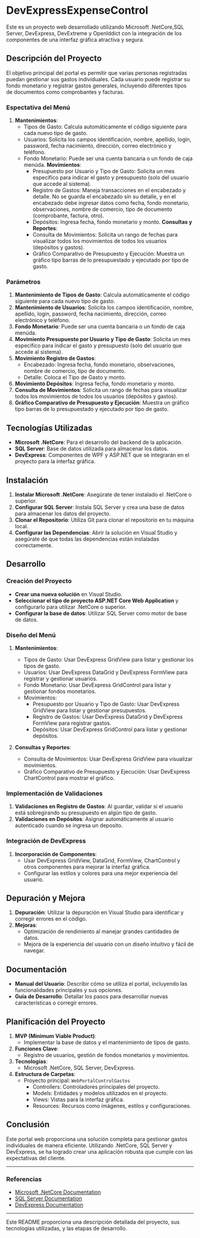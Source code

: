 # DevExpressExpenseControl

Este es un proyecto web desarrollado utilizando Microsoft .NetCore,SQL Server, DevExpress, DevExtreme y OpenIddict con la integración de los componentes de una interfaz gráfica atractiva y segura.

## Descripción del Proyecto

El objetivo principal del portal es permitir que varias personas registradas puedan gestionar sus gastos individuales. Cada usuario puede registrar su fondo monetario y registrar gastos generales, incluyendo diferentes tipos de documentos como comprobantes y facturas.

### Espectativa del Menú

1. 
   **Mantenimientos**:
   - Tipos de Gasto: Calcula automáticamente el código siguiente para cada nuevo tipo de gasto.
   - Usuarios: Solicita los campos identificación, nombre, apellido, login, password, fecha nacimiento, dirección, correo electrónico y teléfono.
   - Fondo Monetario: Puede ser una cuenta bancaria o un fondo de caja menúda.
   **Movimientos**:
     - Presupuesto por Usuario y Tipo de Gasto: Solicita un mes específico para indicar el gasto y presupuesto (solo del usuario que accede al sistema).
     - Registro de Gastos: Maneja transacciones en el encabezado y detalle. No se guarda el encabezado sin su detalle, y en el encabezado debe ingresar datos como fecha, fondo monetario, observaciones, nombre de comercio, tipo de documento (comprobante, factura, otro).
     - Depósitos: Ingresa fecha, fondo monetario y monto.
   **Consultas y Reportes**:
     - Consulta de Movimientos: Solicita un rango de fechas para visualizar todos los movimientos de todos los usuarios (depósitos y gastos).
     - Gráfico Comparativo de Presupuesto y Ejecución: Muestra un gráfico tipo barras de lo presupuestado y ejecutado por tipo de gasto.

### Parámetros

1. **Mantenimiento de Tipos de Gasto**: Calcula automáticamente el código siguiente para cada nuevo tipo de gasto.
2. **Mantenimiento de Usuarios**: Solicita los campos identificación, nombre, apellido, login, password, fecha nacimiento, dirección, correo electrónico y teléfono.
3. **Fondo Monetario**: Puede ser una cuenta bancaria o un fondo de caja menúda.
4. **Movimiento Presupuesto por Usuario y Tipo de Gasto**: Solicita un mes específico para indicar el gasto y presupuesto (solo del usuario que accede al sistema).
5. **Movimiento Registro de Gastos**:
   - Encabezado: Ingresa fecha, fondo monetario, observaciones, nombre de comercio, tipo de documento.
   - Detalle: Coloca el Tipo de Gasto y monto.
6. **Movimiento Depósitos**: Ingresa fecha, fondo monetario y monto.
7. **Consulta de Movimientos**: Solicita un rango de fechas para visualizar todos los movimientos de todos los usuarios (depósitos y gastos).
8. **Gráfico Comparativo de Presupuesto y Ejecución**: Muestra un gráfico tipo barras de lo presupuestado y ejecutado por tipo de gasto.

## Tecnologías Utilizadas

- **Microsoft .NetCore**: Para el desarrollo del backend de la aplicación.
- **SQL Server**: Base de datos utilizada para almacenar los datos.
- **DevExpress**: Componentes de WPF y ASP.NET que se integrarán en el proyecto para la interfaz gráfica.

## Instalación

1. **Instalar Microsoft .NetCore**: Asegúrate de tener instalado el .NetCore o superior.
2. **Configurar SQL Server**: Instala SQL Server y crea una base de datos para almacenar los datos del proyecto.
3. **Clonar el Repositorio**: Utiliza Git para clonar el repositorio en tu máquina local.
4. **Configurar las Dependencias**: Abrir la solución en Visual Studio y asegúrate de que todas las dependencias están instaladas correctamente.

## Desarrollo

### Creación del Proyecto

- **Crear una nueva solución** en Visual Studio.
- **Seleccionar el tipo de proyecto ASP.NET Core Web Application** y configurarlo para utilizar .NetCore o superior.
- **Configurar la base de datos**: Utilizar SQL Server como motor de base de datos.

### Diseño del Menú

1. **Mantenimientos**:
   - Tipos de Gasto: Usar DevExpress GridView para listar y gestionar los tipos de gasto.
   - Usuarios: Usar DevExpress DataGrid y DevExpress FormView para registrar y gestionar usuarios.
   - Fondo Monetario: Usar DevExpress GridControl para listar y gestionar fondos monetarios.
   - Movimientos:
     - Presupuesto por Usuario y Tipo de Gasto: Usar DevExpress GridView para listar y gestionar presupuestos.
     - Registro de Gastos: Usar DevExpress DataGrid y DevExpress FormView para registrar gastos.
     - Depósitos: Usar DevExpress GridControl para listar y gestionar depósitos.

2. **Consultas y Reportes**:
   - Consulta de Movimientos: Usar DevExpress GridView para visualizar movimientos.
   - Gráfico Comparativo de Presupuesto y Ejecución: Usar DevExpress ChartControl para mostrar el gráfico.

### Implementación de Validaciones

1. **Validaciones en Registro de Gastos**: Al guardar, validar si el usuario está sobregirando su presupuesto en algún tipo de gasto.
2. **Validaciones en Depósitos**: Asignar automáticamente al usuario autenticado cuando se ingresa un deposito.

### Integración de DevExpress

1. **Incorporación de Componentes**:
   - Usar DevExpress GridView, DataGrid, FormView, ChartControl y otros componentes para mejorar la interfaz gráfica.
   - Configurar las estilos y colores para una mejor experiencia del usuario.

## Depuración y Mejora

1. **Depuración**: Utilizar la depuración en Visual Studio para identificar y corregir errores en el código.
2. **Mejoras**:
   - Optimización de rendimiento al manejar grandes cantidades de datos.
   - Mejora de la experiencia del usuario con un diseño intuitivo y fácil de navegar.

## Documentación

- **Manual del Usuario**: Describir cómo se utiliza el portal, incluyendo las funcionalidades principales y sus opciones.
- **Guía de Desarrollo**: Detallar los pasos para desarrollar nuevas características o corregir errores.

## Planificación del Proyecto

1. **MVP (Minimum Viable Product)**:
   - Implementar la base de datos y el mantenimiento de tipos de gasto.
2. **Funciones Clave**:
   - Registro de usuarios, gestión de fondos monetarios y movimientos.
3. **Tecnologías**:
   - Microsoft .NetCore, SQL Server, DevExpress.
4. **Estructura de Carpetas**:
   - Proyecto principal: `WebPortalControlGastos`
     - Controllers: Controladores principales del proyecto.
     - Models: Entidades y modelos utilizados en el proyecto.
     - Views: Vistas para la interfaz gráfica.
     - Resources: Recursos como imágenes, estilos y configuraciones.

## Conclusión

Este portal web proporciona una solución completa para gestionar gastos individuales de manera eficiente. Utilizando .NetCore, SQL Server y DevExpress, se ha logrado crear una aplicación robusta que cumple con las expectativas del cliente.

---

### Referencias

- [Microsoft .NetCore Documentation](https://docs.microsoft.com/en-us/dotnet/framework/)
- [SQL Server Documentation](https://docs.microsoft.com/en-us/sql/sql-server/)
- [DevExpress Documentation](https://www.devexpress.com/products/net/)

---

Este README proporciona una descripción detallada del proyecto, sus tecnologías utilizadas, y las etapas de desarrollo.